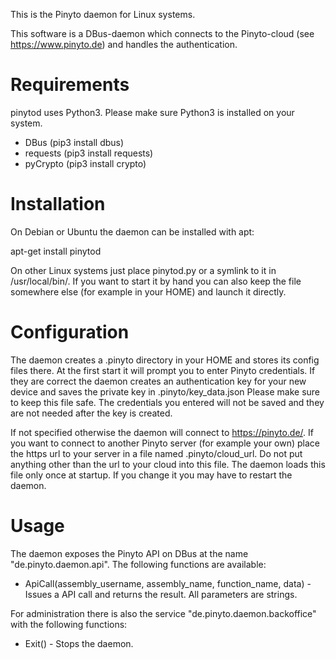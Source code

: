 This is the Pinyto daemon for Linux systems.
 
This software is a DBus-daemon which connects to the Pinyto-cloud (see https://www.pinyto.de) and
handles the authentication.

Requirements
============

pinytod uses Python3. Please make sure Python3 is installed on your system.

* DBus (pip3 install dbus)
* requests (pip3 install requests)
* pyCrypto (pip3 install crypto)

Installation
============

On Debian or Ubuntu the daemon can be installed with apt:

  apt-get install pinytod
  
On other Linux systems just place pinytod.py or a symlink to it in /usr/local/bin/. If you want to
start it by hand you can also keep the file somewhere else (for example in your HOME) and launch it
directly.

Configuration
=============

The daemon creates a .pinyto directory in your HOME and stores its config files there. At the first start
it will prompt you to enter Pinyto credentials. If they are correct the daemon creates an authentication
key for your new device and saves the private key in .pinyto/key_data.json Please make sure to keep this 
file safe. The credentials you entered will not be saved and they are not needed after the key is created.

If not specified otherwise the daemon will connect to https://pinyto.de/. If you want to connect to another
Pinyto server (for example your own) place the https url to your server in a file named .pinyto/cloud_url.
Do not put anything other than the url to your cloud into this file. The daemon loads this file only once at
startup. If you change it you may have to restart the daemon.

Usage
=====

The daemon exposes the Pinyto API on DBus at the name "de.pinyto.daemon.api". The following functions are 
available:
 
* ApiCall(assembly_username, assembly_name, function_name, data) - Issues a API call and returns the result.
  All parameters are strings.

For administration there is also the service "de.pinyto.daemon.backoffice" with the following functions:

* Exit() - Stops the daemon.